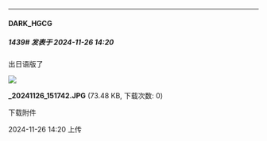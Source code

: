 ﻿
*****

####  DARK_HGCG  
##### 1439#       发表于 2024-11-26 14:20

出日语版了

<img src="https://img.saraba1st.com/forum/202411/26/142021uv2fndb6zb0kubh0.jpg" referrerpolicy="no-referrer">

<strong>_20241126_151742.JPG</strong> (73.48 KB, 下载次数: 0)

下载附件

2024-11-26 14:20 上传

